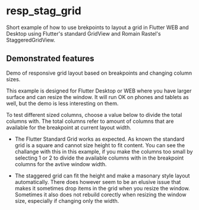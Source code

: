 # resp_stag_grid

Short example of how to use brekpoints to layout a grid in Flutter WEB and Desktop using Flutter's standard GridView and Romain Rastel's StaggeredGridView.

## Demonstrated features

Demo of responsive grid layout based on breakpoints and changing column sizes.

This example is designed for Flutter Desktop or WEB where you have larger surface and can resize the window. It will run OK on phones and tablets as well, but the demo is less interesting on them.

To test different sized columns, choose a value below to divide the total columns with. The total columns refer to amount of columns that are available for the breakpoint at current layout width.

- The Flutter Standard Grid works as expected. As known the standard grid is a square and cannot size height to fit content. You can see the challange with this in this example, if you make the columns too small by selecting 1 or 2 to divide the available columns with in the breakpoint columns for the avtive window width.


- The staggered grid can fit the height and make a masonary style layout automatically. There does however seem to be an elusive issue that makes it sometimes drop items in the grid when you resize the window. Sometimes it also does not rebuild corectly when resizing the window size, especially if changing only the width.
